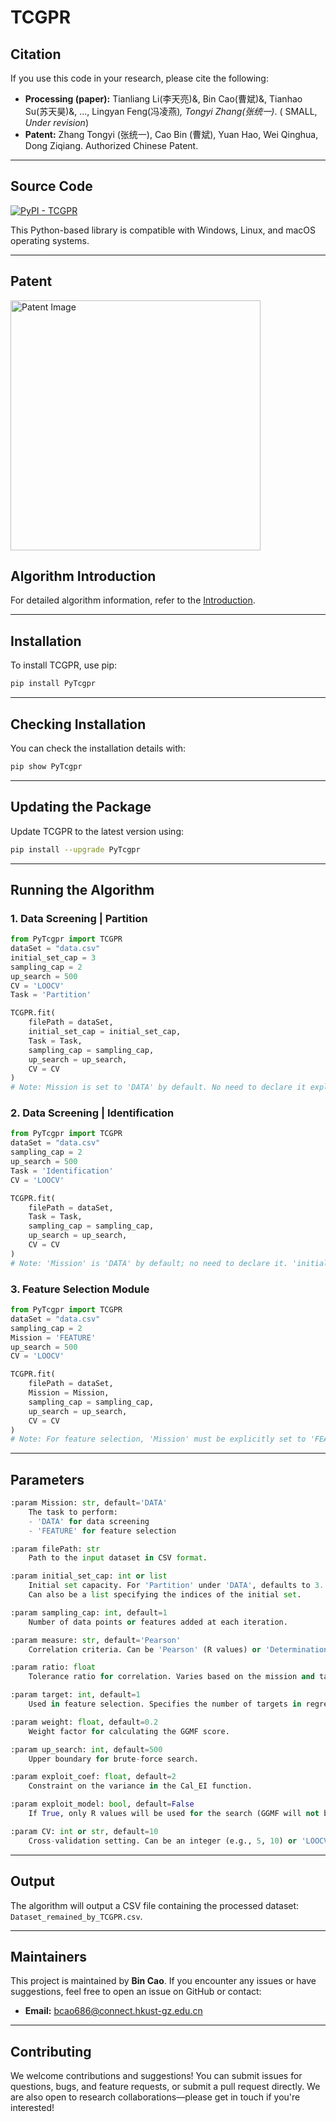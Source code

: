 
# TCGPR


## Citation
If you use this code in your research, please cite the following:

+ **Processing (paper):** Tianliang Li(李天亮)&, Bin Cao(曹斌)&, Tianhao Su(苏天昊)&, ..., Lingyan Feng(冯凌燕)*, Tongyi Zhang(张统一)*. ( SMALL, *Under revision*)
+ **Patent:** Zhang Tongyi (张统一), Cao Bin (曹斌), Yuan Hao, Wei Qinghua, Dong Ziqiang. Authorized Chinese Patent.

---

## Source Code

[![PyPI - TCGPR](https://img.shields.io/badge/PyPI-caobin-blue)](https://pypi.org/project/PyTcgpr/)

This Python-based library is compatible with Windows, Linux, and macOS operating systems.

---

## Patent

<img src="https://github.com/user-attachments/assets/32c40073-8a87-4c21-a178-15b2d51835f7" alt="Patent Image" width="400" />


## Algorithm Introduction

For detailed algorithm information, refer to the [Introduction](https://github.com/Bin-Cao/TCGPR/blob/main/Intro/TCGPR.pdf).

---

## Installation

To install TCGPR, use pip:

```bash
pip install PyTcgpr
```

---

## Checking Installation

You can check the installation details with:

```bash
pip show PyTcgpr
```

---

## Updating the Package

Update TCGPR to the latest version using:

```bash
pip install --upgrade PyTcgpr
```

---

## Running the Algorithm

### 1. **Data Screening | Partition**

```python
from PyTcgpr import TCGPR
dataSet = "data.csv"
initial_set_cap = 3
sampling_cap = 2
up_search = 500
CV = 'LOOCV'
Task = 'Partition'

TCGPR.fit(
    filePath = dataSet, 
    initial_set_cap = initial_set_cap, 
    Task = Task, 
    sampling_cap = sampling_cap,
    up_search = up_search, 
    CV = CV
)
# Note: Mission is set to 'DATA' by default. No need to declare it explicitly.
```

### 2. **Data Screening | Identification**

```python
from PyTcgpr import TCGPR
dataSet = "data.csv"
sampling_cap = 2
up_search = 500
Task = 'Identification'
CV = 'LOOCV'

TCGPR.fit(
    filePath = dataSet, 
    Task = Task, 
    sampling_cap = sampling_cap,
    up_search = up_search, 
    CV = CV
)
# Note: 'Mission' is 'DATA' by default; no need to declare it. 'initial_set_cap' is masked in this case.
```

### 3. **Feature Selection Module**

```python
from PyTcgpr import TCGPR
dataSet = "data.csv"
sampling_cap = 2
Mission = 'FEATURE'
up_search = 500
CV = 'LOOCV'

TCGPR.fit(
    filePath = dataSet, 
    Mission = Mission, 
    sampling_cap = sampling_cap,
    up_search = up_search, 
    CV = CV
)
# Note: For feature selection, 'Mission' must be explicitly set to 'FEATURE'.
```

---

## Parameters

```python
:param Mission: str, default='DATA'
    The task to perform:
    - 'DATA' for data screening
    - 'FEATURE' for feature selection

:param filePath: str
    Path to the input dataset in CSV format.

:param initial_set_cap: int or list
    Initial set capacity. For 'Partition' under 'DATA', defaults to 3.
    Can also be a list specifying the indices of the initial set.

:param sampling_cap: int, default=1
    Number of data points or features added at each iteration.

:param measure: str, default='Pearson'
    Correlation criteria. Can be 'Pearson' (R values) or 'Determination' (R² values).

:param ratio: float
    Tolerance ratio for correlation. Varies based on the mission and task.

:param target: int, default=1
    Used in feature selection. Specifies the number of targets in regression tasks.

:param weight: float, default=0.2
    Weight factor for calculating the GGMF score.

:param up_search: int, default=500
    Upper boundary for brute-force search.

:param exploit_coef: float, default=2
    Constraint on the variance in the Cal_EI function.

:param exploit_model: bool, default=False
    If True, only R values will be used for the search (GGMF will not be considered).

:param CV: int or str, default=10
    Cross-validation setting. Can be an integer (e.g., 5, 10) or 'LOOCV' for leave-one-out cross-validation.
```

---

## Output

The algorithm will output a CSV file containing the processed dataset: `Dataset_remained_by_TCGPR.csv`.

---

## Maintainers

This project is maintained by **Bin Cao**. If you encounter any issues or have suggestions, feel free to open an issue on GitHub or contact:

- **Email:** bcao686@connect.hkust-gz.edu.cn

---

## Contributing

We welcome contributions and suggestions! You can submit issues for questions, bugs, and feature requests, or submit a pull request directly. We are also open to research collaborations—please get in touch if you're interested!
